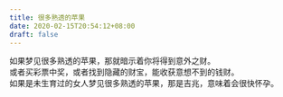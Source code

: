 ```yaml
---
title: 很多熟透的苹果
date: 2020-02-15T20:54:12+08:00
draft: false
---
```


如果梦见很多熟透的苹果，那就暗示着你将得到意外之财。<br>
或者买彩票中奖，或者找到隐藏的财宝，能收获意想不到的钱财。<br>
如果是未生育过的女人梦见很多熟透的苹果，那是吉兆，意味着会很快怀孕。<br>
